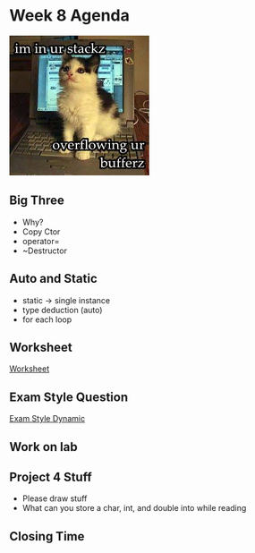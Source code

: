 # Week 8 Agenda
![Image](../.other/pictures/catbuffer.jpg)

## Big Three
- Why?
- Copy Ctor
- operator=
- ~Destructor

## Auto and Static
- static -> single instance
- type deduction (auto)
- for each loop

## Worksheet
[Worksheet](https://drive.google.com/drive/u/1/folders/1aB6jdQv9SmFV5z5pGDA7PjKsORIBSKKQ)

## Exam Style Question
[Exam Style Dynamic](https://docs.google.com/document/d/1SyS3xT6X_uIYGdfkrgAQ8MnocBCJmulkvMmd3MM9J34/edit)

## Work on lab

## Project 4 Stuff
- Please draw stuff
- What can you store a char, int, and double into while reading


## Closing Time
